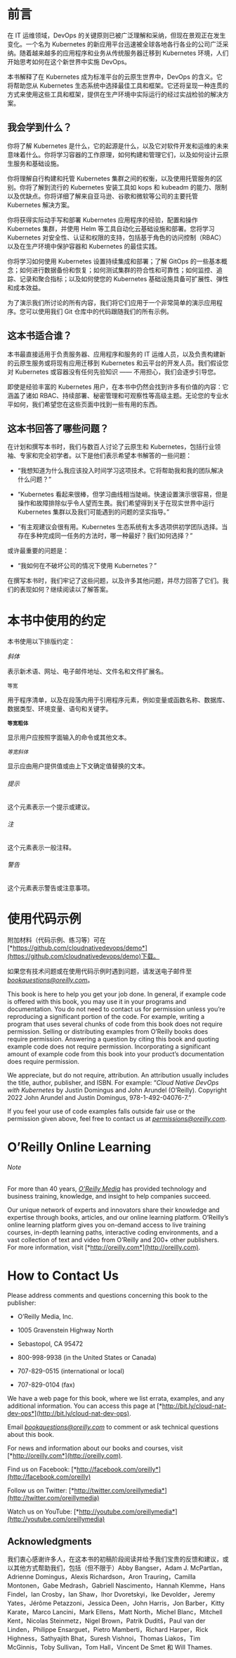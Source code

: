 # 前言

在 IT 运维领域，DevOps 的关键原则已被广泛理解和采纳，但现在景观正在发生变化。一个名为 Kubernetes 的新应用平台迅速被全球各地各行各业的公司广泛采纳。随着越来越多的应用程序和业务从传统服务器迁移到 Kubernetes 环境，人们开始思考如何在这个新世界中实施 DevOps。

本书解释了在 Kubernetes 成为标准平台的云原生世界中，DevOps 的含义。它将帮助您从 Kubernetes 生态系统中选择最佳工具和框架。它还将呈现一种连贯的方式来使用这些工具和框架，提供在生产环境中实际运行的经过实战检验的解决方案。

## 我会学到什么？

你将了解 Kubernetes 是什么，它的起源是什么，以及它对软件开发和运维的未来意味着什么。你将学习容器的工作原理，如何构建和管理它们，以及如何设计云原生服务和基础设施。

你将理解自行构建和托管 Kubernetes 集群之间的权衡，以及使用托管服务的区别。你将了解到流行的 Kubernetes 安装工具如 kops 和 kubeadm 的能力、限制以及优缺点。你将详细了解来自亚马逊、谷歌和微软等公司的主要托管 Kubernetes 解决方案。

你将获得实际动手写和部署 Kubernetes 应用程序的经验，配置和操作 Kubernetes 集群，并使用 Helm 等工具自动化云基础设施和部署。您将学习 Kubernetes 对安全性、认证和权限的支持，包括基于角色的访问控制（RBAC）以及在生产环境中保护容器和 Kubernetes 的最佳实践。

你将学习如何使用 Kubernetes 设置持续集成和部署；了解 GitOps 的一些基本概念；如何进行数据备份和恢复；如何测试集群的符合性和可靠性；如何监控、追踪、记录和聚合指标；以及如何使您的 Kubernetes 基础设施具备可扩展性、弹性和成本效益。

为了演示我们所讨论的所有内容，我们将它们应用于一个非常简单的演示应用程序。您可以使用我们 Git 仓库中的代码跟随我们的所有示例。

## 这本书适合谁？

本书最直接适用于负责服务器、应用程序和服务的 IT 运维人员，以及负责构建新的云原生服务或将现有应用迁移到 Kubernetes 和云平台的开发人员。我们假设您对 Kubernetes 或容器没有任何先验知识 —— 不用担心，我们会逐步引导您。

即使是经验丰富的 Kubernetes 用户，在本书中仍然会找到许多有价值的内容：它涵盖了诸如 RBAC、持续部署、秘密管理和可观察性等高级主题。无论您的专业水平如何，我们希望您在这些页面中找到一些有用的东西。

## 这本书回答了哪些问题？

在计划和撰写本书时，我们与数百人讨论了云原生和 Kubernetes，包括行业领袖、专家和完全初学者。以下是他们表示希望本书解答的一些问题：

+   “我想知道为什么我应该投入时间学习这项技术。它将帮助我和我的团队解决什么问题？”

+   “Kubernetes 看起来很棒，但学习曲线相当陡峭。快速设置演示很容易，但是操作和故障排除似乎令人望而生畏。我们希望得到关于在现实世界中运行 Kubernetes 集群以及我们可能遇到的问题的坚实指导。”

+   “有主观建议会很有用。Kubernetes 生态系统有太多选项供初学团队选择。当存在多种完成同一任务的方法时，哪一种最好？我们如何选择？”

或许最重要的问题是：

+   “我如何在不破坏公司的情况下使用 Kubernetes？”

在撰写本书时，我们牢记了这些问题，以及许多其他问题，并尽力回答了它们。我们的表现如何？继续阅读以了解答案。

# 本书中使用的约定

本书使用以下排版约定：

*斜体*

表示新术语、网址、电子邮件地址、文件名和文件扩展名。

`等宽`

用于程序清单，以及在段落内用于引用程序元素，例如变量或函数名称、数据库、数据类型、环境变量、语句和关键字。

**`等宽粗体`**

显示用户应按照字面输入的命令或其他文本。

*`等宽斜体`*

显示应由用户提供值或由上下文确定值替换的文本。

###### 提示

这个元素表示一个提示或建议。

###### 注

这个元素表示一般注释。

###### 警告

这个元素表示警告或注意事项。

# 使用代码示例

附加材料（代码示例、练习等）可在[*https://github.com/cloudnativedevops/demo*](https://github.com/cloudnativedevops/demo)下载。

如果您有技术问题或在使用代码示例时遇到问题，请发送电子邮件至*bookquestions@oreilly.com*。

This book is here to help you get your job done. In general, if example code is offered with this book, you may use it in your programs and documentation. You do not need to contact us for permission unless you’re reproducing a significant portion of the code. For example, writing a program that uses several chunks of code from this book does not require permission. Selling or distributing examples from O’Reilly books does require permission. Answering a question by citing this book and quoting example code does not require permission. Incorporating a significant amount of example code from this book into your product’s documentation does require permission.

We appreciate, but do not require, attribution. An attribution usually includes the title, author, publisher, and ISBN. For example: “*Cloud Native DevOps with Kubernetes* by Justin Domingus and John Arundel (O’Reilly). Copyright 2022 John Arundel and Justin Domingus, 978-1-492-04076-7.”

If you feel your use of code examples falls outside fair use or the permission given above, feel free to contact us at *permissions@oreilly.com*.

# O’Reilly Online Learning

###### Note

For more than 40 years, [*O’Reilly Media*](http://oreilly.com) has provided technology and business training, knowledge, and insight to help companies succeed.

Our unique network of experts and innovators share their knowledge and expertise through books, articles, and our online learning platform. O’Reilly’s online learning platform gives you on-demand access to live training courses, in-depth learning paths, interactive coding environments, and a vast collection of text and video from O’Reilly and 200+ other publishers. For more information, visit [*http://oreilly.com*](http://oreilly.com).

# How to Contact Us

Please address comments and questions concerning this book to the publisher:

+   O’Reilly Media, Inc.

+   1005 Gravenstein Highway North

+   Sebastopol, CA 95472

+   800-998-9938 (in the United States or Canada)

+   707-829-0515 (international or local)

+   707-829-0104 (fax)

We have a web page for this book, where we list errata, examples, and any additional information. You can access this page at [*http://bit.ly/cloud-nat-dev-ops*](http://bit.ly/cloud-nat-dev-ops).

Email *bookquestions@oreilly.com* to comment or ask technical questions about this book.

For news and information about our books and courses, visit [*http://oreilly.com*](http://oreilly.com).

Find us on Facebook: [*http://facebook.com/oreilly*](http://facebook.com/oreilly)

Follow us on Twitter: [*http://twitter.com/oreillymedia*](http://twitter.com/oreillymedia)

Watch us on YouTube: [*http://youtube.com/oreillymedia*](http://youtube.com/oreillymedia)

## Acknowledgments

我们衷心感谢许多人，在这本书的初稿阶段阅读并给予我们宝贵的反馈和建议，或以其他方式帮助我们，包括（但不限于）Abby Bangser，Adam J. McPartlan，Adrienne Domingus，Alexis Richardson，Aron Trauring，Camilla Montonen，Gabe Medrash，Gabriell Nascimento，Hannah Klemme，Hans Findel，Ian Crosby，Ian Shaw，Ihor Dvoretskyi，Ike Devolder，Jeremy Yates，Jérôme Petazzoni，Jessica Deen，John Harris，Jon Barber，Kitty Karate，Marco Lancini，Mark Ellens，Matt North，Michel Blanc，Mitchell Kent，Nicolas Steinmetz，Nigel Brown，Patrik Duditš，Paul van der Linden，Philippe Ensarguet，Pietro Mamberti，Richard Harper，Rick Highness，Sathyajith Bhat，Suresh Vishnoi，Thomas Liakos，Tim McGinnis，Toby Sullivan，Tom Hall，Vincent De Smet 和 Will Thames.
